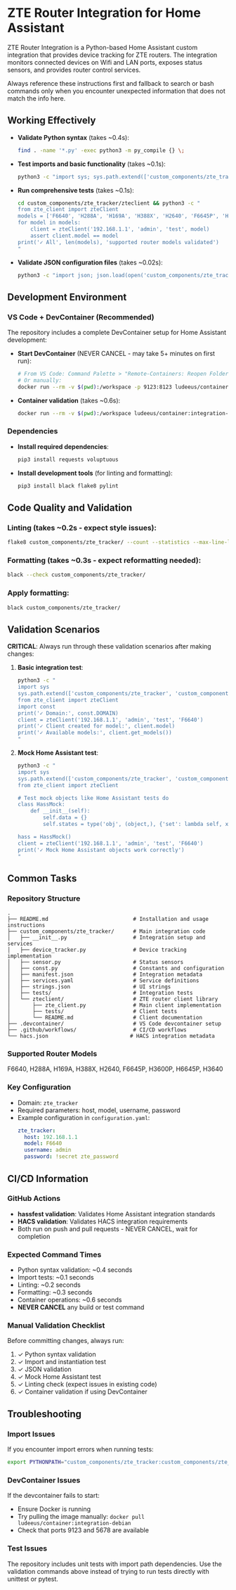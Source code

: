 # ZTE Router Integration for Home Assistant

ZTE Router Integration is a Python-based Home Assistant custom integration that provides device tracking for ZTE routers. The integration monitors connected devices on Wifi and LAN ports, exposes status sensors, and provides router control services.

Always reference these instructions first and fallback to search or bash commands only when you encounter unexpected information that does not match the info here.

## Working Effectively

- **Validate Python syntax** (takes ~0.4s):
  ```bash
  find . -name '*.py' -exec python3 -m py_compile {} \;
  ```

- **Test imports and basic functionality** (takes ~0.1s):
  ```bash
  python3 -c "import sys; sys.path.extend(['custom_components/zte_tracker', 'custom_components/zte_tracker/zteclient']); from zte_client import zteClient; client = zteClient('192.168.1.1', 'admin', 'test', 'F6640'); print('✓ Import and instantiation successful')"
  ```

- **Run comprehensive tests** (takes ~0.1s):
  ```bash
  cd custom_components/zte_tracker/zteclient && python3 -c "
  from zte_client import zteClient
  models = ['F6640', 'H288A', 'H169A', 'H388X', 'H2640', 'F6645P', 'H3600P', 'H6645P', 'H3640']
  for model in models:
      client = zteClient('192.168.1.1', 'admin', 'test', model)
      assert client.model == model
  print('✓ All', len(models), 'supported router models validated')
  "
  ```

- **Validate JSON configuration files** (takes ~0.02s):
  ```bash
  python3 -c "import json; json.load(open('custom_components/zte_tracker/manifest.json')); json.load(open('custom_components/zte_tracker/strings.json')); json.load(open('hacs.json')); print('✓ All JSON files valid')"
  ```

## Development Environment

### VS Code + DevContainer (Recommended)
The repository includes a complete DevContainer setup for Home Assistant development:

- **Start DevContainer** (NEVER CANCEL - may take 5+ minutes on first run):
  ```bash
  # From VS Code: Command Palette > "Remote-Containers: Reopen Folder in Container"
  # Or manually:
  docker run --rm -v $(pwd):/workspace -p 9123:8123 ludeeus/container:integration-debian
  ```

- **Container validation** (takes ~0.6s):
  ```bash
  docker run --rm -v $(pwd):/workspace ludeeus/container:integration-debian bash -c 'cd /workspace && find . -name "*.py" -exec python3 -m py_compile {} \;'
  ```

### Dependencies
- **Install required dependencies**:
  ```bash
  pip3 install requests voluptuous
  ```

- **Install development tools** (for linting and formatting):
  ```bash
  pip3 install black flake8 pylint
  ```

## Code Quality and Validation

### Linting (takes ~0.2s - expect style issues):
```bash
flake8 custom_components/zte_tracker/ --count --statistics --max-line-length=88
```

### Formatting (takes ~0.3s - expect reformatting needed):
```bash
black --check custom_components/zte_tracker/
```

### Apply formatting:
```bash
black custom_components/zte_tracker/
```

## Validation Scenarios

**CRITICAL**: Always run through these validation scenarios after making changes:

1. **Basic integration test**:
   ```bash
   python3 -c "
   import sys
   sys.path.extend(['custom_components/zte_tracker', 'custom_components/zte_tracker/zteclient'])
   from zte_client import zteClient
   import const
   print('✓ Domain:', const.DOMAIN)
   client = zteClient('192.168.1.1', 'admin', 'test', 'F6640')
   print('✓ Client created for model:', client.model)
   print('✓ Available models:', client.get_models())
   "
   ```

2. **Mock Home Assistant test**:
   ```bash
   python3 -c "
   import sys
   sys.path.extend(['custom_components/zte_tracker', 'custom_components/zte_tracker/zteclient'])
   from zte_client import zteClient
   
   # Test mock objects like Home Assistant tests do
   class HassMock:
       def __init__(self):
           self.data = {}
           self.states = type('obj', (object,), {'set': lambda self, x: None})()
   
   hass = HassMock()
   client = zteClient('192.168.1.1', 'admin', 'test', 'F6640')
   print('✓ Mock Home Assistant objects work correctly')
   "
   ```

## Common Tasks

### Repository Structure
```
.
├── README.md                           # Installation and usage instructions
├── custom_components/zte_tracker/      # Main integration code
│   ├── __init__.py                     # Integration setup and services
│   ├── device_tracker.py               # Device tracking implementation
│   ├── sensor.py                       # Status sensors
│   ├── const.py                        # Constants and configuration
│   ├── manifest.json                   # Integration metadata
│   ├── services.yaml                   # Service definitions
│   ├── strings.json                    # UI strings
│   ├── tests/                          # Integration tests
│   └── zteclient/                      # ZTE router client library
│       ├── zte_client.py               # Main client implementation
│       ├── tests/                      # Client tests
│       └── README.md                   # Client documentation
├── .devcontainer/                      # VS Code devcontainer setup
├── .github/workflows/                  # CI/CD workflows
└── hacs.json                          # HACS integration metadata
```

### Supported Router Models
F6640, H288A, H169A, H388X, H2640, F6645P, H3600P, H6645P, H3640

### Key Configuration
- Domain: `zte_tracker`
- Required parameters: host, model, username, password
- Example configuration in `configuration.yaml`:
  ```yaml
  zte_tracker:
    host: 192.168.1.1
    model: F6640
    username: admin
    password: !secret zte_password
  ```

## CI/CD Information

### GitHub Actions
- **hassfest validation**: Validates Home Assistant integration standards
- **HACS validation**: Validates HACS integration requirements
- Both run on push and pull requests - NEVER CANCEL, wait for completion

### Expected Command Times
- Python syntax validation: ~0.4 seconds
- Import tests: ~0.1 seconds  
- Linting: ~0.2 seconds
- Formatting: ~0.3 seconds
- Container operations: ~0.6 seconds
- **NEVER CANCEL** any build or test command

### Manual Validation Checklist
Before committing changes, always run:
1. ✓ Python syntax validation
2. ✓ Import and instantiation test
3. ✓ JSON validation
4. ✓ Mock Home Assistant test
5. ✓ Linting check (expect issues in existing code)
6. ✓ Container validation if using DevContainer

## Troubleshooting

### Import Issues
If you encounter import errors when running tests:
```bash
export PYTHONPATH="custom_components/zte_tracker:custom_components/zte_tracker/zteclient:$PYTHONPATH"
```

### DevContainer Issues
If the devcontainer fails to start:
- Ensure Docker is running
- Try pulling the image manually: `docker pull ludeeus/container:integration-debian`
- Check that ports 9123 and 5678 are available

### Test Issues
The repository includes unit tests with import path dependencies. Use the validation commands above instead of trying to run tests directly with unittest or pytest.